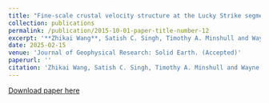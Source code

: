 ```yaml
---
title: "Fine-scale crustal velocity structure at the Lucky Strike segment of Mid-Atlantic Ridge from full waveform inversion of wide-angle seismic data"
collection: publications
permalink: /publication/2015-10-01-paper-title-number-12
excerpt: '**Zhikai Wang**, Satish C. Singh, Timothy A. Minshull and Wayne C. Crawford'
date: 2025-02-15
venue: 'Journal of Geophysical Research: Solid Earth. (Accepted)'
paperurl: ''
citation: 'Zhikai Wang, Satish C. Singh, Timothy A. Minshull and Wayne C. Crawford (2025). &quot;Fine-scale crustal velocity structure at the Lucky Strike segment of Mid-Atlantic Ridge from full waveform inversion of wide-angle seismic data&quot; <i>, Journal of Geophysical Research: Solid Earth. (In press)</i>.'
---
```

[Download paper here]()
